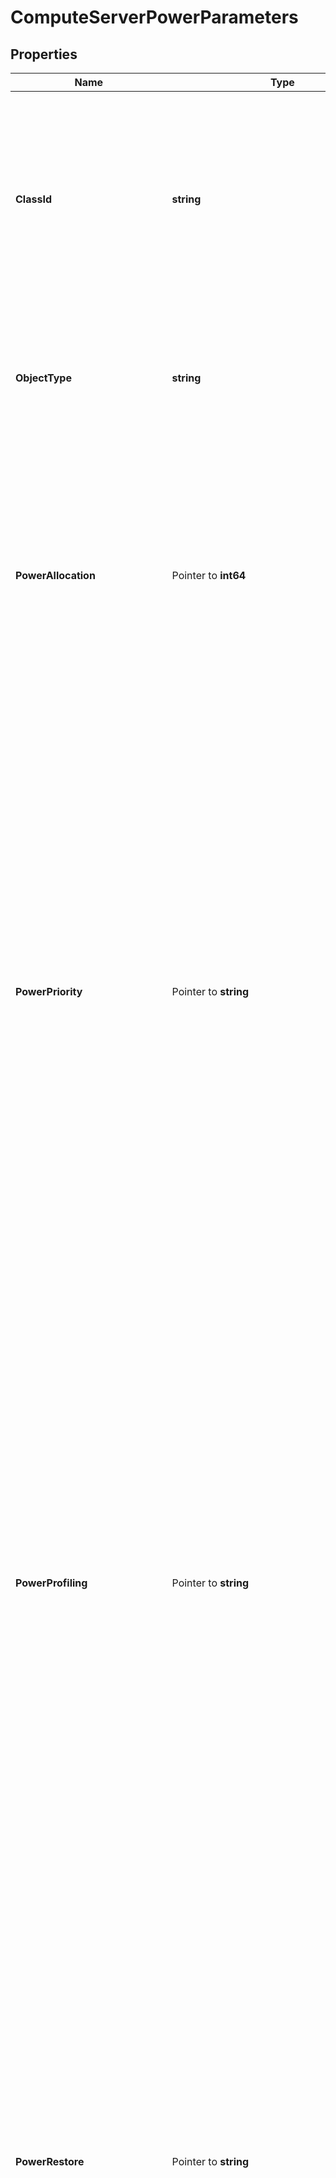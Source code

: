 # ComputeServerPowerParameters

## Properties

Name | Type | Description | Notes
------------ | ------------- | ------------- | -------------
**ClassId** | **string** | The fully-qualified name of the instantiated, concrete type. This property is used as a discriminator to identify the type of the payload when marshaling and unmarshaling data. | [default to "compute.ServerPowerParameters"]
**ObjectType** | **string** | The fully-qualified name of the instantiated, concrete type. The value should be the same as the &#39;ClassId&#39; property. | [default to "compute.ServerPowerParameters"]
**PowerAllocation** | Pointer to **int64** | This field identifies the maximum power that has been allocated to the blade by CMC in Watts. Power budget for the chassis is configured by the power policy. That budget is then divided among the blades in the chassis by CMC. | [optional] [readonly] [default to 0]
**PowerPriority** | Pointer to **string** | Power Priority level of the Server. This priority is used to determine the initial power allocation for servers. This field is only supported for Cisco UCS B series and X series servers. * &#x60;Unknown&#x60; - Power allocation priority of server is either unknown or not supported on CMC firmware version. * &#x60;Low&#x60; - Power allocation priority of server is low. * &#x60;Medium&#x60; - Power allocation priority of server is medium. * &#x60;High&#x60; - Power allocation priority of server is high. | [optional] [readonly] [default to "Unknown"]
**PowerProfiling** | Pointer to **string** | Status of Power Profiling setting of the Server. If Enabled, this field allows the power manager to run power profiling utility to determine the power needs of the server. This field is only supported for Cisco UCS X series servers. * &#x60;Unknown&#x60; - Power Profiling state is either unknown for the server or not supported on BMC firmware version. * &#x60;Enabled&#x60; - Power Profiling is enabled for the server. * &#x60;Disabled&#x60; - Power Profiling is either disabled for the server or not supported on BMC firmware version. | [optional] [readonly] [default to "Unknown"]
**PowerRestore** | Pointer to **string** | Value of the power restore policy for the server. In the absence of Intersight connectivity, the server will use this state to recover the host power after a power loss event. * &#x60;Unknown&#x60; - Power restore state for the server is either Unknown or not supported on BMC firmware version. * &#x60;Always On&#x60; - Power restore state for server is set to Always On. * &#x60;Always Off&#x60; - Power restore state for server is set to Always Off. * &#x60;Last State&#x60; - Power restore state for server is set to Last State. | [optional] [readonly] [default to "Unknown"]
**ProcessorPackagePowerLimit** | Pointer to **string** | Processor Package Power Limit (PPL) of a server. PPL refers to the amount of power that a CPU can draw from the power supply. The Processor Package Power Limit (PPL) feature is currently available exclusively on Cisco UCS C225/C245 M8 servers. * &#x60;Unknown&#x60; - Processor package power limit is either unknown for the server or not supported on BMC firmware version. * &#x60;Default&#x60; - Processor package power limit is default for the server. * &#x60;Maximum&#x60; - Processor package power limit is maximum for the server. * &#x60;Minimum&#x60; - Processor package power limit is minimum for the server. | [optional] [readonly] [default to "Unknown"]
**ComputeBlade** | Pointer to [**NullableComputeBladeRelationship**](ComputeBladeRelationship.md) |  | [optional] 
**ComputeRackUnit** | Pointer to [**NullableComputeRackUnitRelationship**](ComputeRackUnitRelationship.md) |  | [optional] 
**RegisteredDevice** | Pointer to [**NullableAssetDeviceRegistrationRelationship**](AssetDeviceRegistrationRelationship.md) |  | [optional] 

## Methods

### NewComputeServerPowerParameters

`func NewComputeServerPowerParameters(classId string, objectType string, ) *ComputeServerPowerParameters`

NewComputeServerPowerParameters instantiates a new ComputeServerPowerParameters object
This constructor will assign default values to properties that have it defined,
and makes sure properties required by API are set, but the set of arguments
will change when the set of required properties is changed

### NewComputeServerPowerParametersWithDefaults

`func NewComputeServerPowerParametersWithDefaults() *ComputeServerPowerParameters`

NewComputeServerPowerParametersWithDefaults instantiates a new ComputeServerPowerParameters object
This constructor will only assign default values to properties that have it defined,
but it doesn't guarantee that properties required by API are set

### GetClassId

`func (o *ComputeServerPowerParameters) GetClassId() string`

GetClassId returns the ClassId field if non-nil, zero value otherwise.

### GetClassIdOk

`func (o *ComputeServerPowerParameters) GetClassIdOk() (*string, bool)`

GetClassIdOk returns a tuple with the ClassId field if it's non-nil, zero value otherwise
and a boolean to check if the value has been set.

### SetClassId

`func (o *ComputeServerPowerParameters) SetClassId(v string)`

SetClassId sets ClassId field to given value.


### GetObjectType

`func (o *ComputeServerPowerParameters) GetObjectType() string`

GetObjectType returns the ObjectType field if non-nil, zero value otherwise.

### GetObjectTypeOk

`func (o *ComputeServerPowerParameters) GetObjectTypeOk() (*string, bool)`

GetObjectTypeOk returns a tuple with the ObjectType field if it's non-nil, zero value otherwise
and a boolean to check if the value has been set.

### SetObjectType

`func (o *ComputeServerPowerParameters) SetObjectType(v string)`

SetObjectType sets ObjectType field to given value.


### GetPowerAllocation

`func (o *ComputeServerPowerParameters) GetPowerAllocation() int64`

GetPowerAllocation returns the PowerAllocation field if non-nil, zero value otherwise.

### GetPowerAllocationOk

`func (o *ComputeServerPowerParameters) GetPowerAllocationOk() (*int64, bool)`

GetPowerAllocationOk returns a tuple with the PowerAllocation field if it's non-nil, zero value otherwise
and a boolean to check if the value has been set.

### SetPowerAllocation

`func (o *ComputeServerPowerParameters) SetPowerAllocation(v int64)`

SetPowerAllocation sets PowerAllocation field to given value.

### HasPowerAllocation

`func (o *ComputeServerPowerParameters) HasPowerAllocation() bool`

HasPowerAllocation returns a boolean if a field has been set.

### GetPowerPriority

`func (o *ComputeServerPowerParameters) GetPowerPriority() string`

GetPowerPriority returns the PowerPriority field if non-nil, zero value otherwise.

### GetPowerPriorityOk

`func (o *ComputeServerPowerParameters) GetPowerPriorityOk() (*string, bool)`

GetPowerPriorityOk returns a tuple with the PowerPriority field if it's non-nil, zero value otherwise
and a boolean to check if the value has been set.

### SetPowerPriority

`func (o *ComputeServerPowerParameters) SetPowerPriority(v string)`

SetPowerPriority sets PowerPriority field to given value.

### HasPowerPriority

`func (o *ComputeServerPowerParameters) HasPowerPriority() bool`

HasPowerPriority returns a boolean if a field has been set.

### GetPowerProfiling

`func (o *ComputeServerPowerParameters) GetPowerProfiling() string`

GetPowerProfiling returns the PowerProfiling field if non-nil, zero value otherwise.

### GetPowerProfilingOk

`func (o *ComputeServerPowerParameters) GetPowerProfilingOk() (*string, bool)`

GetPowerProfilingOk returns a tuple with the PowerProfiling field if it's non-nil, zero value otherwise
and a boolean to check if the value has been set.

### SetPowerProfiling

`func (o *ComputeServerPowerParameters) SetPowerProfiling(v string)`

SetPowerProfiling sets PowerProfiling field to given value.

### HasPowerProfiling

`func (o *ComputeServerPowerParameters) HasPowerProfiling() bool`

HasPowerProfiling returns a boolean if a field has been set.

### GetPowerRestore

`func (o *ComputeServerPowerParameters) GetPowerRestore() string`

GetPowerRestore returns the PowerRestore field if non-nil, zero value otherwise.

### GetPowerRestoreOk

`func (o *ComputeServerPowerParameters) GetPowerRestoreOk() (*string, bool)`

GetPowerRestoreOk returns a tuple with the PowerRestore field if it's non-nil, zero value otherwise
and a boolean to check if the value has been set.

### SetPowerRestore

`func (o *ComputeServerPowerParameters) SetPowerRestore(v string)`

SetPowerRestore sets PowerRestore field to given value.

### HasPowerRestore

`func (o *ComputeServerPowerParameters) HasPowerRestore() bool`

HasPowerRestore returns a boolean if a field has been set.

### GetProcessorPackagePowerLimit

`func (o *ComputeServerPowerParameters) GetProcessorPackagePowerLimit() string`

GetProcessorPackagePowerLimit returns the ProcessorPackagePowerLimit field if non-nil, zero value otherwise.

### GetProcessorPackagePowerLimitOk

`func (o *ComputeServerPowerParameters) GetProcessorPackagePowerLimitOk() (*string, bool)`

GetProcessorPackagePowerLimitOk returns a tuple with the ProcessorPackagePowerLimit field if it's non-nil, zero value otherwise
and a boolean to check if the value has been set.

### SetProcessorPackagePowerLimit

`func (o *ComputeServerPowerParameters) SetProcessorPackagePowerLimit(v string)`

SetProcessorPackagePowerLimit sets ProcessorPackagePowerLimit field to given value.

### HasProcessorPackagePowerLimit

`func (o *ComputeServerPowerParameters) HasProcessorPackagePowerLimit() bool`

HasProcessorPackagePowerLimit returns a boolean if a field has been set.

### GetComputeBlade

`func (o *ComputeServerPowerParameters) GetComputeBlade() ComputeBladeRelationship`

GetComputeBlade returns the ComputeBlade field if non-nil, zero value otherwise.

### GetComputeBladeOk

`func (o *ComputeServerPowerParameters) GetComputeBladeOk() (*ComputeBladeRelationship, bool)`

GetComputeBladeOk returns a tuple with the ComputeBlade field if it's non-nil, zero value otherwise
and a boolean to check if the value has been set.

### SetComputeBlade

`func (o *ComputeServerPowerParameters) SetComputeBlade(v ComputeBladeRelationship)`

SetComputeBlade sets ComputeBlade field to given value.

### HasComputeBlade

`func (o *ComputeServerPowerParameters) HasComputeBlade() bool`

HasComputeBlade returns a boolean if a field has been set.

### SetComputeBladeNil

`func (o *ComputeServerPowerParameters) SetComputeBladeNil(b bool)`

 SetComputeBladeNil sets the value for ComputeBlade to be an explicit nil

### UnsetComputeBlade
`func (o *ComputeServerPowerParameters) UnsetComputeBlade()`

UnsetComputeBlade ensures that no value is present for ComputeBlade, not even an explicit nil
### GetComputeRackUnit

`func (o *ComputeServerPowerParameters) GetComputeRackUnit() ComputeRackUnitRelationship`

GetComputeRackUnit returns the ComputeRackUnit field if non-nil, zero value otherwise.

### GetComputeRackUnitOk

`func (o *ComputeServerPowerParameters) GetComputeRackUnitOk() (*ComputeRackUnitRelationship, bool)`

GetComputeRackUnitOk returns a tuple with the ComputeRackUnit field if it's non-nil, zero value otherwise
and a boolean to check if the value has been set.

### SetComputeRackUnit

`func (o *ComputeServerPowerParameters) SetComputeRackUnit(v ComputeRackUnitRelationship)`

SetComputeRackUnit sets ComputeRackUnit field to given value.

### HasComputeRackUnit

`func (o *ComputeServerPowerParameters) HasComputeRackUnit() bool`

HasComputeRackUnit returns a boolean if a field has been set.

### SetComputeRackUnitNil

`func (o *ComputeServerPowerParameters) SetComputeRackUnitNil(b bool)`

 SetComputeRackUnitNil sets the value for ComputeRackUnit to be an explicit nil

### UnsetComputeRackUnit
`func (o *ComputeServerPowerParameters) UnsetComputeRackUnit()`

UnsetComputeRackUnit ensures that no value is present for ComputeRackUnit, not even an explicit nil
### GetRegisteredDevice

`func (o *ComputeServerPowerParameters) GetRegisteredDevice() AssetDeviceRegistrationRelationship`

GetRegisteredDevice returns the RegisteredDevice field if non-nil, zero value otherwise.

### GetRegisteredDeviceOk

`func (o *ComputeServerPowerParameters) GetRegisteredDeviceOk() (*AssetDeviceRegistrationRelationship, bool)`

GetRegisteredDeviceOk returns a tuple with the RegisteredDevice field if it's non-nil, zero value otherwise
and a boolean to check if the value has been set.

### SetRegisteredDevice

`func (o *ComputeServerPowerParameters) SetRegisteredDevice(v AssetDeviceRegistrationRelationship)`

SetRegisteredDevice sets RegisteredDevice field to given value.

### HasRegisteredDevice

`func (o *ComputeServerPowerParameters) HasRegisteredDevice() bool`

HasRegisteredDevice returns a boolean if a field has been set.

### SetRegisteredDeviceNil

`func (o *ComputeServerPowerParameters) SetRegisteredDeviceNil(b bool)`

 SetRegisteredDeviceNil sets the value for RegisteredDevice to be an explicit nil

### UnsetRegisteredDevice
`func (o *ComputeServerPowerParameters) UnsetRegisteredDevice()`

UnsetRegisteredDevice ensures that no value is present for RegisteredDevice, not even an explicit nil

[[Back to Model list]](../README.md#documentation-for-models) [[Back to API list]](../README.md#documentation-for-api-endpoints) [[Back to README]](../README.md)


